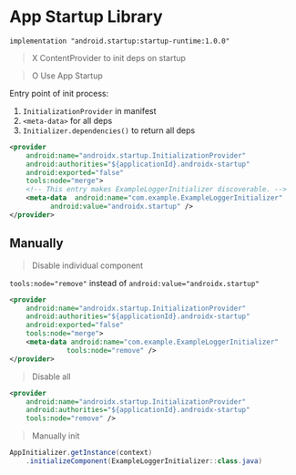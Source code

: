 # App Startup Library
`implementation "android.startup:startup-runtime:1.0.0"`

> X ContentProvider to init deps on startup

> O Use App Startup

Entry point of init process:
1. `InitializationProvider` in manifest
1. `<meta-data>` for all deps
1. `Initializer.dependencies()` to return all deps

```xml
<provider
    android:name="androidx.startup.InitializationProvider"
    android:authorities="${applicationId}.androidx-startup"
    android:exported="false"
    tools:node="merge">
    <!-- This entry makes ExampleLoggerInitializer discoverable. -->
    <meta-data  android:name="com.example.ExampleLoggerInitializer"
          android:value="androidx.startup" />
</provider>
```

## Manually

> Disable individual component

`tools:node="remove"` instead of `android:value="androidx.startup"`

```xml
<provider
    android:name="androidx.startup.InitializationProvider"
    android:authorities="${applicationId}.androidx-startup"
    android:exported="false"
    tools:node="merge">
    <meta-data android:name="com.example.ExampleLoggerInitializer"
              tools:node="remove" />
</provider>
```
> Disable all
```xml
<provider
    android:name="androidx.startup.InitializationProvider"
    android:authorities="${applicationId}.androidx-startup"
    tools:node="remove" />
```

> Manually init

```java
AppInitializer.getInstance(context)
    .initializeComponent(ExampleLoggerInitializer::class.java)
```